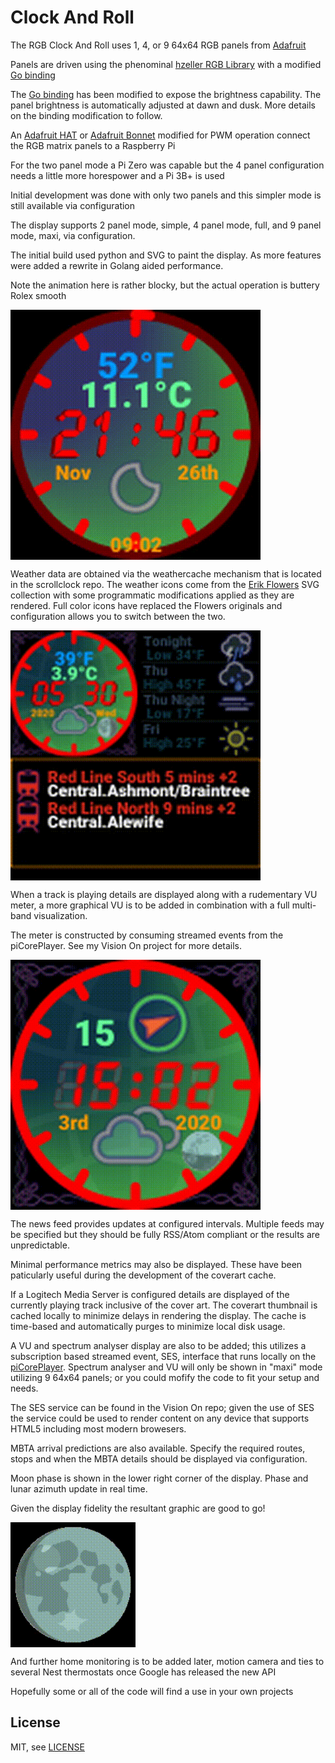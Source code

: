 # Clock And Roll

The RGB Clock And Roll uses 1, 4, or 9 64x64 RGB panels from [Adafruit][ada]

Panels are driven using the phenominal [hzeller RGB Library] with a modified [Go binding]

The [Go binding] has been modified to expose the brightness capability.  The panel brightness is automatically adjusted at dawn and dusk.  More details on the binding modification to follow.

An [Adafruit HAT] or [Adafruit Bonnet] modified for PWM operation connect the RGB matrix panels to a Raspberry Pi

For the two panel mode a Pi Zero was capable but the 4 panel configuration needs a little more horespower and a Pi 3B+ is used

Initial development was done with only two panels and this simpler mode is still available via configuration

The display supports 2 panel mode, simple, 4 panel mode, full, and 9 panel mode, maxi, via configuration.

The initial build used python and SVG to paint the display.  As more features were added a rewrite in Golang aided performance.

Note the animation here is rather blocky, but the actual operation is buttery Rolex smooth
 
<img width="400" src="assets/rgbclock.gif" align="center" />

Weather data are obtained via the weathercache mechanism that is located in the scrollclock repo.  The weather icons come from the [Erik Flowers] SVG collection with some  programmatic modifications applied as they are rendered.  Full color icons have replaced the Flowers originals and configuration allows you to switch between the two.

<img width="400" src="assets/rgbclock2.gif" align="center" />

When a track is playing details are displayed along with a rudementary VU meter, a more graphical VU is to be added in combination with a full multi-band visualization.

The meter is constructed by consuming streamed events from the piCorePlayer.  See my Vision On project for more details.

<img width="400" src="assets/vurgbclock.gif" align="center" />

The news feed provides updates at configured intervals.  Multiple feeds may be specified but they should be fully RSS/Atom compliant or the results are unpredictable.

Minimal performance metrics may also be displayed.  These have been paticularly useful during the development of the coverart cache.

If a Logitech Media Server is configured details are displayed of the currently playing track inclusive of the cover art.  The coverart thumbnail is cached locally to minimize delays in rendering the display.  The cache is time-based and automatically purges to minimize local disk usage.

A VU and spectrum analyser display are also to be added; this utilizes a subscription based streamed event, SES, interface that runs locally on the [piCorePlayer].  Spectrum analyser and VU will only be shown in "maxi" mode utilizing 9 64x64 panels; or you could mofify the code to fit your setup and needs.

The SES service can be found in the Vision On repo; given the use of SES the service could be used to render content on any device that supports HTML5 including most modern  browesers.

MBTA arrival predictions are also available.  Specify the required routes, stops and when the MBTA details should be displayed via configuration.

Moon phase is shown in the lower right corner of the display.  Phase and lunar azimuth update in real time.  

Given the display fidelity the resultant graphic are good to go!

<img width="200" src="assets/lua.gif" align="center" />

And further home monitoring is to be added later, motion camera and ties to several Nest thermostats once Google has released the new API

Hopefully some or all of the code will find a use in your own projects

License
-------

MIT, see [LICENSE](LICENSE)



[ada]: https://www.adafruit.com/product/3649
[Adafruit Bonnet]: https://www.adafruit.com/product/3211
[Adafruit HAT]: https://www.adafruit.com/products/2345
[Go binding]: https://github.com/mcuadros/go-rpi-rgb-led-matrix
[hzeller RGB Library]: https://github.com/hzeller/rpi-rgb-led-matrix
[piCorePlayer]: https://www.picoreplayer.org/
[Erik Flowers]: https://github.com/erikflowers/weather-icons
